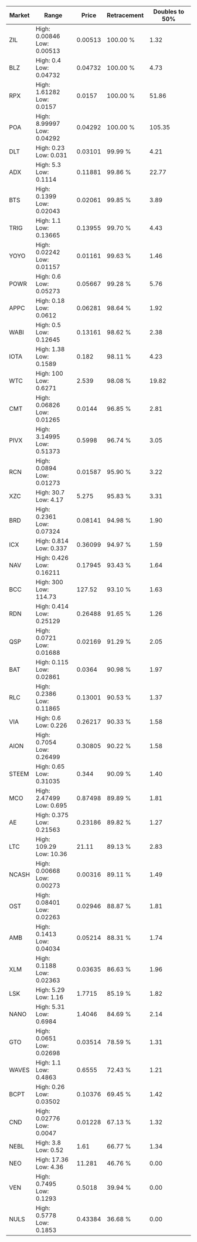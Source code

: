 | Market | Range | Price| Retracement | Doubles to 50% |
| --- | --- | --- | --- | --- |
| ZIL | High: 0.00846<br />Low: 0.00513 | 0.00513 | 100.00 % | 1.32 |
| BLZ | High: 0.4<br />Low: 0.04732 | 0.04732 | 100.00 % | 4.73 |
| RPX | High: 1.61282<br />Low: 0.0157 | 0.0157 | 100.00 % | 51.86 |
| POA | High: 8.99997<br />Low: 0.04292 | 0.04292 | 100.00 % | 105.35 |
| DLT | High: 0.23<br />Low: 0.031 | 0.03101 | 99.99 % | 4.21 |
| ADX | High: 5.3<br />Low: 0.1114 | 0.11881 | 99.86 % | 22.77 |
| BTS | High: 0.1399<br />Low: 0.02043 | 0.02061 | 99.85 % | 3.89 |
| TRIG | High: 1.1<br />Low: 0.13665 | 0.13955 | 99.70 % | 4.43 |
| YOYO | High: 0.02242<br />Low: 0.01157 | 0.01161 | 99.63 % | 1.46 |
| POWR | High: 0.6<br />Low: 0.05273 | 0.05667 | 99.28 % | 5.76 |
| APPC | High: 0.18<br />Low: 0.0612 | 0.06281 | 98.64 % | 1.92 |
| WABI | High: 0.5<br />Low: 0.12645 | 0.13161 | 98.62 % | 2.38 |
| IOTA | High: 1.38<br />Low: 0.1589 | 0.182 | 98.11 % | 4.23 |
| WTC | High: 100<br />Low: 0.6271 | 2.539 | 98.08 % | 19.82 |
| CMT | High: 0.06826<br />Low: 0.01265 | 0.0144 | 96.85 % | 2.81 |
| PIVX | High: 3.14995<br />Low: 0.51373 | 0.5998 | 96.74 % | 3.05 |
| RCN | High: 0.0894<br />Low: 0.01273 | 0.01587 | 95.90 % | 3.22 |
| XZC | High: 30.7<br />Low: 4.17 | 5.275 | 95.83 % | 3.31 |
| BRD | High: 0.2361<br />Low: 0.07324 | 0.08141 | 94.98 % | 1.90 |
| ICX | High: 0.814<br />Low: 0.337 | 0.36099 | 94.97 % | 1.59 |
| NAV | High: 0.426<br />Low: 0.16211 | 0.17945 | 93.43 % | 1.64 |
| BCC | High: 300<br />Low: 114.73 | 127.52 | 93.10 % | 1.63 |
| RDN | High: 0.414<br />Low: 0.25129 | 0.26488 | 91.65 % | 1.26 |
| QSP | High: 0.0721<br />Low: 0.01688 | 0.02169 | 91.29 % | 2.05 |
| BAT | High: 0.115<br />Low: 0.02861 | 0.0364 | 90.98 % | 1.97 |
| RLC | High: 0.2386<br />Low: 0.11865 | 0.13001 | 90.53 % | 1.37 |
| VIA | High: 0.6<br />Low: 0.226 | 0.26217 | 90.33 % | 1.58 |
| AION | High: 0.7054<br />Low: 0.26499 | 0.30805 | 90.22 % | 1.58 |
| STEEM | High: 0.65<br />Low: 0.31035 | 0.344 | 90.09 % | 1.40 |
| MCO | High: 2.47499<br />Low: 0.695 | 0.87498 | 89.89 % | 1.81 |
| AE | High: 0.375<br />Low: 0.21563 | 0.23186 | 89.82 % | 1.27 |
| LTC | High: 109.29<br />Low: 10.36 | 21.11 | 89.13 % | 2.83 |
| NCASH | High: 0.00668<br />Low: 0.00273 | 0.00316 | 89.11 % | 1.49 |
| OST | High: 0.08401<br />Low: 0.02263 | 0.02946 | 88.87 % | 1.81 |
| AMB | High: 0.1413<br />Low: 0.04034 | 0.05214 | 88.31 % | 1.74 |
| XLM | High: 0.1188<br />Low: 0.02363 | 0.03635 | 86.63 % | 1.96 |
| LSK | High: 5.29<br />Low: 1.16 | 1.7715 | 85.19 % | 1.82 |
| NANO | High: 5.31<br />Low: 0.6984 | 1.4046 | 84.69 % | 2.14 |
| GTO | High: 0.0651<br />Low: 0.02698 | 0.03514 | 78.59 % | 1.31 |
| WAVES | High: 1.1<br />Low: 0.4863 | 0.6555 | 72.43 % | 1.21 |
| BCPT | High: 0.26<br />Low: 0.03502 | 0.10376 | 69.45 % | 1.42 |
| CND | High: 0.02776<br />Low: 0.0047 | 0.01228 | 67.13 % | 1.32 |
| NEBL | High: 3.8<br />Low: 0.52 | 1.61 | 66.77 % | 1.34 |
| NEO | High: 17.36<br />Low: 4.36 | 11.281 | 46.76 % | 0.00 |
| VEN | High: 0.7495<br />Low: 0.1293 | 0.5018 | 39.94 % | 0.00 |
| NULS | High: 0.5778<br />Low: 0.1853 | 0.43384 | 36.68 % | 0.00 |
